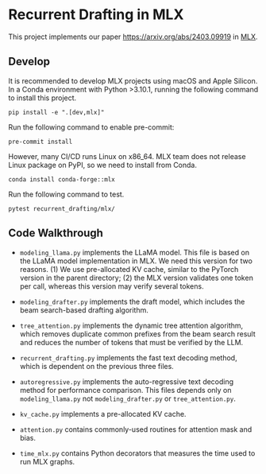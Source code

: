 # Recurrent Drafting in MLX

This project implements our paper https://arxiv.org/abs/2403.09919 in [MLX](https://github.com/ml-explore/mlx).

## Develop 

It is recommended to develop MLX projects using macOS and Apple Silicon.  In a Conda environment with Python >3.10.1, running the following command to install this project.

```shell
pip install -e ".[dev,mlx]"
```

Run the following command to enable pre-commit:

```shell
pre-commit install
```

However, many CI/CD runs Linux on x86_64. MLX team does not release Linux package on PyPI, so we need to install from Conda.

```shell
conda install conda-forge::mlx
```

Run the following command to test.

```shell
pytest recurrent_drafting/mlx/
```

## Code Walkthrough

- `modeling_llama.py` implements the LLaMA model. This file is based on the LLaMA model implementation in MLX. We need this version for two reasons. (1) We use pre-allocated KV cache, similar to the PyTorch version in the parent directory; (2) the MLX version validates one token per call, whereas this version may verify several tokens.

- `modeling_drafter.py` implements the draft model, which includes the beam search-based drafting algorithm.

- `tree_attention.py` implements the dynamic tree attention algorithm, which removes duplicate common prefixes from the beam search result and reduces the number of tokens that must be verified by the LLM.

- `recurrent_drafting.py` implements the fast text decoding method, which is dependent on the previous three files.

- `autoregressive.py` implements the auto-regressive text decoding method for performance comparison. This files depends only on `modeling_llama.py` not `modeling_drafter.py` or `tree_attention.py`.

- `kv_cache.py` implements a pre-allocated KV cache.

- `attention.py` contains commonly-used routines for attention mask and bias.

- `time_mlx.py` contains Python decorators that measures the time used to run MLX graphs.
